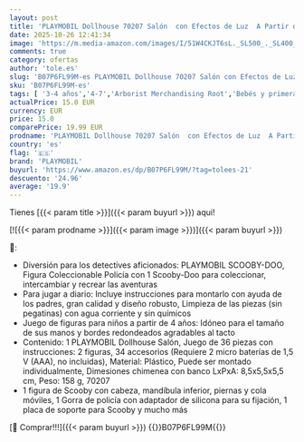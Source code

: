 ```yaml
---
layout: post
title: 'PLAYMOBIL Dollhouse 70207 Salón  con Efectos de Luz  A Partir de 4 Años'
date: 2025-10-26 12:41:34
image: 'https://m.media-amazon.com/images/I/51W4CKJT6sL._SL500_._SL400_.jpg'
comments: true
category: ofertas
author: 'tole.es'
slug: 'B07P6FL99M-es PLAYMOBIL Dollhouse 70207 Salón con Efectos de Luz A...'
sku: 'B07P6FL99M-es'
tags: [ '3-4 años','4-7','Arborist Merchandising Root','Bebés y primera infancia','Conjuntos de figuras de juguete','Juguetes','Juguetes y juegos','Muñecos y figuras','Paid Social - CML Toys','Peluches y muñecas','Selección de 4 a 7 años','Self Service','Special Features Stores','VAF_4-7','Vehículos, muñecos y figuras','b6d17eda-2c26-45ed-a098-453a9f96e839_0','b6d17eda-2c26-45ed-a098-453a9f96e839_101','b6d17eda-2c26-45ed-a098-453a9f96e839_1801','b6d17eda-2c26-45ed-a098-453a9f96e839_2501','b6d17eda-2c26-45ed-a098-453a9f96e839_3401','b6d17eda-2c26-45ed-a098-453a9f96e839_3601','b6d17eda-2c26-45ed-a098-453a9f96e839_5501','b6d17eda-2c26-45ed-a098-453a9f96e839_8001','b6d17eda-2c26-45ed-a098-453a9f96e839_8301','playmobil','🇪🇸', ]
actualPrice: 15.0 EUR
currency: EUR
price: 15.0
comparePrice: 19.99 EUR
prodname: 'PLAYMOBIL Dollhouse 70207 Salón  con Efectos de Luz  A Partir de 4 Años'
country: 'es'
flag: '🇪🇸'
brand: 'PLAYMOBIL'
buyurl: 'https://www.amazon.es/dp/B07P6FL99M/?tag=tolees-21'
descuento: '24.96'
average: '19.9'
---
```


Tienes [{{< param title >}}]({{< param buyurl >}}) aqui!

[![{{< param prodname >}}]({{< param image >}})]({{< param buyurl >}})

🔎:

- Diversión para los detectives aficionados: PLAYMOBIL SCOOBY-DOO, Figura Coleccionable Policía con 1 Scooby-Doo para coleccionar, intercambiar y recrear las aventuras
- Para jugar a diario: Incluye instrucciones para montarlo con ayuda de los padres, gran calidad y diseño robusto, Limpieza de las piezas (sin pegatinas) con agua corriente y sin químicos
- Juego de figuras para niños a partir de 4 años: Idóneo para el tamaño de sus manos y bordes redondeados agradables al tacto
- Contenido: 1 PLAYMOBIL Dollhouse Salón, Juego de 36 piezas con instrucciones: 2 figuras, 34 accesorios (Requiere 2 micro baterías de 1,5 V (AAA), no incluidas), Material: Plástico, Puede ser montado individualmente, Dimesiones chimenea con banco LxPxA: 8,5x5,5x5,5 cm, Peso: 158 g, 70207
- 1 figura de Scooby con cabeza, mandíbula inferior, piernas y cola móviles, 1 Gorra de policía con adaptador de silicona para su fijación, 1 placa de soporte para Scooby y mucho más

[🛒 Comprar!!!]({{< param buyurl >}})
{{<world>}}B07P6FL99M{{</world>}}
